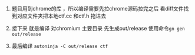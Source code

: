 1. 题目用到chrome的库 ，所以编译需要先拉chrome源码拉完之后 看diff文件找到对应文件夹把本地ctf.cc 和ctf.h  拖进去

2. 接下来 就是编译 对chromium 主要目录 先生成out/release 使用命令`gn gen out/release`

3. 最后编译 `autoninja -C out/release ctf`